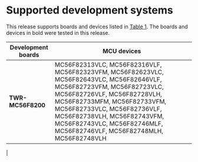 # Supported development systems

This release supports boards and devices listed in [Table 1](supported_development_systems.md#TABLE_SUPPORTEDBOARDS). The boards and devices in bold were tested in this release.

|Development boards|MCU devices|
|------------------|-----------|
|**TWR-MC56F8200**|MC56F82313VLC, MC56F82316VLF, MC56F82323VFM, MC56F82623VLC, MC56F82643VLC, MC56F82646VLF, MC56F82723VFM, MC56F82723VLC, MC56F82726VLF, MC56F82728VLH, MC56F82733MFM, MC56F82733VFM, MC56F82733VLC, MC56F82736VLF, MC56F82738VLH, MC56F82743VFM, MC56F82743VLC, MC56F82746MLF, MC56F82746VLF, MC56F82748MLH, MC56F82748VLH

|

